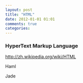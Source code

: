 ```yaml
---
layout: post
title: "HTML"
date: 2012-01-01 01:01
comments: true
categories: 
---
```


### HyperText Markup Language

<http://zh.wikipedia.org/wiki/HTML>


Haml

Jade
